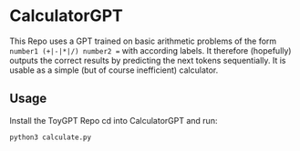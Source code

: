 # CalculatorGPT
This Repo uses a GPT trained on basic arithmetic problems of 
the form `number1 (+|-|*|/) number2 =` with according labels.
It therefore (hopefully) outputs the correct results by predicting 
the next tokens sequentially. It is usable as a simple (but of course 
inefficient) calculator. 

## Usage
Install the ToyGPT Repo cd into CalculatorGPT and run:
```
python3 calculate.py 
```